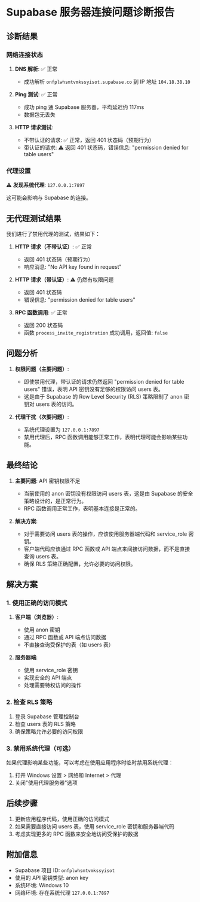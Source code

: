 # Supabase 服务器连接问题诊断报告

## 诊断结果

### 网络连接状态

1. **DNS 解析**: ✅ 正常
   - 成功解析 `onfplwhsmtvmkssyisot.supabase.co` 到 IP 地址 `104.18.38.10`

2. **Ping 测试**: ✅ 正常
   - 成功 ping 通 Supabase 服务器，平均延迟约 117ms
   - 数据包无丢失

3. **HTTP 请求测试**:
   - 不带认证的请求: ✅ 正常，返回 401 状态码（预期行为）
   - 带认证的请求: ⚠️ 返回 401 状态码，错误信息: "permission denied for table users"

### 代理设置

⚠️ **发现系统代理**: `127.0.0.1:7897`

这可能会影响与 Supabase 的连接。

## 无代理测试结果

我们进行了禁用代理的测试，结果如下：

1. **HTTP 请求（不带认证）**: ✅ 正常
   - 返回 401 状态码（预期行为）
   - 响应消息: "No API key found in request"

2. **HTTP 请求（带认证）**: ⚠️ 仍然有权限问题
   - 返回 401 状态码
   - 错误信息: "permission denied for table users"

3. **RPC 函数调用**: ✅ 正常
   - 返回 200 状态码
   - 函数 `process_invite_registration` 成功调用，返回值: `false`

## 问题分析

1. **权限问题（主要问题）**:
   - 即使禁用代理，带认证的请求仍然返回 "permission denied for table users" 错误，表明 API 密钥没有足够的权限访问 users 表。
   - 这是由于 Supabase 的 Row Level Security (RLS) 策略限制了 anon 密钥对 users 表的访问。

2. **代理干扰（次要问题）**:
   - 系统代理设置为 `127.0.0.1:7897`
   - 禁用代理后，RPC 函数调用能够正常工作，表明代理可能会影响某些功能。

## 最终结论

1. **主要问题**: API 密钥权限不足
   - 当前使用的 anon 密钥没有权限访问 users 表，这是由 Supabase 的安全策略设计的，是正常行为。
   - RPC 函数调用正常工作，表明基本连接是正常的。

2. **解决方案**:
   - 对于需要访问 users 表的操作，应该使用服务器端代码和 service_role 密钥。
   - 客户端代码应该通过 RPC 函数或 API 端点来间接访问数据，而不是直接查询 users 表。
   - 确保 RLS 策略正确配置，允许必要的访问权限。

## 解决方案

### 1. 使用正确的访问模式

1. **客户端（浏览器）**:
   - 使用 anon 密钥
   - 通过 RPC 函数或 API 端点访问数据
   - 不直接查询受保护的表（如 users 表）

2. **服务器端**:
   - 使用 service_role 密钥
   - 实现安全的 API 端点
   - 处理需要特权访问的操作

### 2. 检查 RLS 策略

1. 登录 Supabase 管理控制台
2. 检查 users 表的 RLS 策略
3. 确保策略允许必要的访问权限

### 3. 禁用系统代理（可选）

如果代理影响某些功能，可以考虑在使用应用程序时临时禁用系统代理：

1. 打开 Windows 设置 > 网络和 Internet > 代理
2. 关闭"使用代理服务器"选项

## 后续步骤

1. 更新应用程序代码，使用正确的访问模式
2. 如果需要直接访问 users 表，使用 service_role 密钥和服务器端代码
3. 考虑实现更多的 RPC 函数来安全地访问受保护的数据

## 附加信息

- Supabase 项目 ID: `onfplwhsmtvmkssyisot`
- 使用的 API 密钥类型: anon key
- 系统环境: Windows 10
- 网络环境: 存在系统代理 `127.0.0.1:7897` 